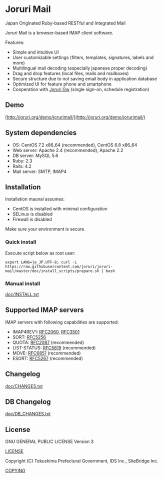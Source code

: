 # Joruri Mail

Japan Originated Ruby-based RESTful and Integrated Mail

Joruri Mail is a browser-based IMAP client software.

Features:
* Simple and intuitive UI
* User customizable settings (filters, templates, signatures, labels and more)
* Multilingual mail decoding (especially japanese proper decoding)
* Drag and drop features (local files, mails and mailboxes)
* Secure structure due to not saving email body in application database
* Optimized UI for feature phone and smartphone
* Cooperation with [Joruri Gw](https://github.com/joruri/joruri-gw) (single sign-on, schedule registration)

## Demo

[http://joruri.org/demo/jorurimail/](http://joruri.org/demo/jorurimail/)

## System dependencies

* OS: CentOS 7.2 x86_64 (recommended), CentOS 6.8 x86_64
* Web server: Apache 2.4 (recommended), Apache 2.2
* DB server: MySQL 5.6
* Ruby: 2.3
* Rails: 4.2
* Mail server: SMTP, IMAP4

## Installation

Installation maunal assumes:

* CentOS is installed with minimal configuration
* SELinux is disabled
* Firewall is disabled

Make sure your environment is secure.

### Quick install

Execute script below as root user:

    export LANG=ja_JP.UTF-8; curl -L https://raw.githubusercontent.com/joruri/joruri-mail/master/doc/install_scripts/prepare.sh | bash

### Manual install

[doc/INSTALL.txt](doc/INSTALL.txt)

## Supported IMAP servers

IMAP servers with following capabilities are supported:

* IMAP4REV1: [RFC2060](https://www.ietf.org/rfc/rfc2060.txt), [RFC3501](https://www.ietf.org/rfc/rfc3501.txt)
* SORT: [RFC5256](https://www.ietf.org/rfc/rfc5256.txt)
* QUOTA: [RFC2087](https://www.ietf.org/rfc/rfc2087.txt) (recommended)
* LIST-STATUS: [RFC5819](https://www.ietf.org/rfc/rfc5819.txt) (recommended)
* MOVE: [RFC6851](https://www.ietf.org/rfc/rfc6851.txt) (recommended)
* ESORT: [RFC5267](https://www.ietf.org/rfc/rfc5267.txt) (recommended)

## Changelog

[doc/CHANGES.txt](doc/CHANGES.txt)

## DB Changelog

[doc/DB_CHANGES.txt](doc/DB_CHANGES.txt)

## License

GNU GENERAL PUBLIC LICENSE Version 3

[LICENSE](LICENSE)

Copyright (C) Tokushima Prefectural Government, IDS Inc., SiteBridge Inc.

[COPYING](COPYING)
